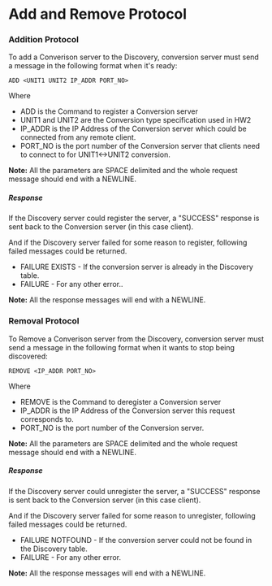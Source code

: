 # Add and Remove Protocol

### Addition Protocol

To add a Converison server to the Discovery, conversion server must send a message in the following format when it's ready:
```
ADD <UNIT1 UNIT2 IP_ADDR PORT_NO>
```
Where
* ADD is the Command to register a Conversion server
* UNIT1 and UNIT2 are the Conversion type specification used in HW2
* IP_ADDR is the IP Address of the Conversion server which could be connected from any remote client.
* PORT_NO is the port number of the Conversion server that clients need to connect to for UNIT1<->UNIT2 conversion.

**Note:** All the parameters are SPACE delimited and the whole request message should end with a NEWLINE.

##### Response

If the Discovery server could register the server, a "SUCCESS" response is sent back to the Conversion server (in this case client).

And if the Discovery server failed for some reason to register, following failed messages could be returned.
* FAILURE EXISTS - If the conversion server is already in the Discovery table.
* FAILURE - For any other error.. 

**Note:** All the response messages will end with a NEWLINE.

### Removal Protocol

To Remove a Converison server from the Discovery, conversion server must send a message in the following format when it wants to stop being discovered:
```
REMOVE <IP_ADDR PORT_NO>
```
Where
* REMOVE is the Command to deregister a Conversion server
* IP_ADDR is the IP Address of the Conversion server this request corresponds to.
* PORT_NO is the port number of the Conversion server.

**Note:** All the parameters are SPACE delimited and the whole request message should end with a NEWLINE.

##### Response

If the Discovery server could unregister the server, a "SUCCESS" response is sent back to the Conversion server (in this case client).

And if the Discovery server failed for some reason to unregister, following failed messages could be returned.
* FAILURE NOTFOUND - If the conversion server could not be found in the Discovery table.
* FAILURE - For any other error.

**Note:** All the response messages will end with a NEWLINE.

